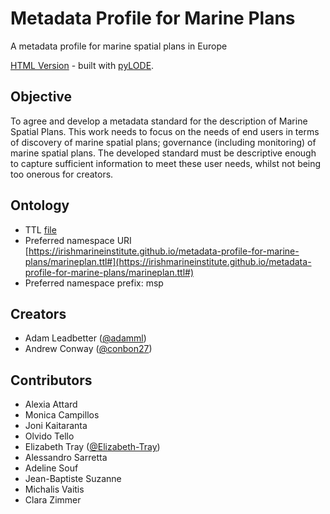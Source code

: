 # Metadata Profile for Marine Plans
 
 A metadata profile for marine spatial plans in Europe

[HTML Version](https://irishmarineinstitute.github.io/metadata-profile-for-marine-plans/index.html) - built with [pyLODE](https://github.com/RDFLib/pyLODE).

## Objective

To agree and develop a metadata standard for the description of Marine Spatial Plans. This work needs to focus on the needs of end users in terms of discovery of marine spatial plans; governance (including monitoring) of marine spatial plans. The developed standard must be descriptive enough to capture sufficient information to meet these user needs, whilst not being too onerous for creators.

## Ontology

- TTL [file](marineplan.ttl)
- Preferred namespace URI [https://irishmarineinstitute.github.io/metadata-profile-for-marine-plans/marineplan.ttl#](https://irishmarineinstitute.github.io/metadata-profile-for-marine-plans/marineplan.ttl#)
- Preferred namespace prefix: msp

## Creators

- Adam Leadbetter ([@adamml](https://github.com/adamml))
- Andrew Conway ([@conbon27](https://github.com/conbon27))

## Contributors

- Alexia Attard
- Monica Campillos
- Joni Kaitaranta
- Olvido Tello
- Elizabeth Tray ([@Elizabeth-Tray](https://github.com/Elizabeth-Tray))
- Alessandro Sarretta
- Adeline Souf
- Jean-Baptiste Suzanne
- Michalis Vaitis
- Clara Zimmer